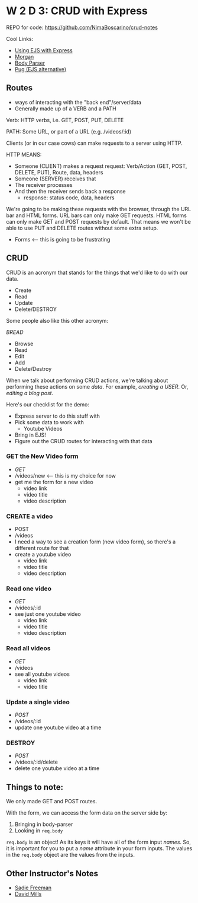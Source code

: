 # W 2 D 3: CRUD with Express

REPO for code: https://github.com/NimaBoscarino/crud-notes


Cool Links:

- [Using EJS with Express](https://github.com/mde/ejs/wiki/Using-EJS-with-Express)
- [Morgan](https://www.npmjs.com/package/morgan)
- [Body Parser](https://www.npmjs.com/package/body-parser)
- [Pug (EJS alternative)](https://pugjs.org)

## Routes

- ways of interacting with the "back end"/server/data
- Generally made up of a VERB and a PATH

Verb: HTTP verbs, i.e. GET, POST, PUT, DELETE

PATH: Some URL, or part of a URL (e.g. /videos/:id)

Clients (or in our case cows) can make requests to a server using HTTP.

HTTP MEANS:

- Someone (CLIENT) makes a request
	request: Verb/Action (GET, POST, DELETE, PUT), Route, data, headers
- Someone (SERVER) receives that
- The receiver processes
- And then the receiver sends back a response
	- response: status code, data, headers



We're going to be making these requests with the browser, through the URL bar and HTML forms. URL bars can only make GET requests. HTML forms can only make GET and POST requests by default. That means we won't be able to use PUT and DELETE routes without some extra setup.

- Forms <-- this is going to be frustrating

## CRUD

CRUD is an acronym that stands for the things that we'd like to do with our data.

- Create
- Read
- Update
- Delete/DESTROY

Some people also like this other acronym:

*BREAD*

- Browse
- Read
- Edit
- Add
- Delete/Destroy

When we talk about performing CRUD actions, we're talking about performing these actions on some _data_. For example, _creating a USER_. Or, _editing a blog post_.

Here's our checklist for the demo:

- Express server to do this stuff with
- Pick some data to work with
	- Youtube Videos
- Bring in EJS!
- Figure out the CRUD routes for interacting with that data

### GET the New Video form

- *GET*
- /videos/new <-- this is my choice for now
- get me the form for a new video
	- video link
	- video title
	- video description

### CREATE a video

- POST
- /videos
- I need a way to see a creation form (new video form), so there's a different route for that
- create a youtube video
	- video link
	- video title
	- video description

### Read one video
- *GET*
- /videos/:id
- see just one youtube video
	- video link
	- video title
	- video description

### Read all videos
- *GET*
- /videos 
- see all youtube videos
	- video link
	- video title

### Update a single video
- *POST*
- /videos/:id
- update one youtube video at a time

### DESTROY
- *POST*
- /videos/:id/delete
- delete one youtube video at a time


## Things to note:

We only made GET and POST routes.

With the form, we can access the form data on the server side by:

1. Bringing in body-parser
2. Looking in `req.body`

`req.body` is an object! As its keys it will have all of the form input *names*. So, it is important for you to put a *name* attribute in your form inputs. The values in the `req.body` object are the values from the inputs.

## Other Instructor's Notes

- [Sadie Freeman](https://web.compass.lighthouselabs.ca/activities/164/lectures/2436)
- [David Mills](https://web.compass.lighthouselabs.ca/activities/164/lectures/2326)